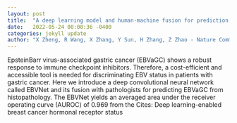 ```yaml
---
layout: post
title:  "A deep learning model and human-machine fusion for prediction of EBV-associated gastric cancer from histopathology"
date:   2022-05-24 00:00:36 -0400
categories: jekyll update
author: "X Zheng, R Wang, X Zhang, Y Sun, H Zhang, Z Zhao - Nature Communications, 2022"
---
```

EpsteinBarr virus-associated gastric cancer (EBVaGC) shows a robust response to immune checkpoint inhibitors. Therefore, a cost-efficient and accessible tool is needed for discriminating EBV status in patients with gastric cancer. Here we introduce a deep convolutional neural network called EBVNet and its fusion with pathologists for predicting EBVaGC from histopathology. The EBVNet yields an averaged area under the receiver operating curve (AUROC) of 0.969 from the  Cites: Deep learning-enabled breast cancer hormonal receptor status 